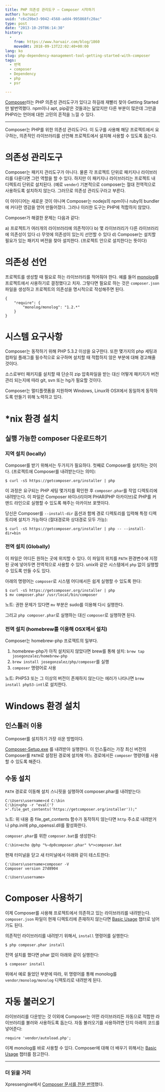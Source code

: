 ```yaml
---
title: PHP 의존성 관리도구 – Composer 시작하기
author: haruair
uuid: "c6c29be3-9042-4568-add4-995868fc20ac"
type: post
date: "2013-10-29T06:14:30"
history:
  - 
    from: https://www.haruair.com/blog/1860
    movedAt: 2018-09-13T22:02:40+00:00
lang: ko
slug: php-dependency-management-tool-getting-started-with-composer
tags:
  - 번역
  - composer
  - Dependency
  - php
  - psr

---
```

[Composer][1]라는 PHP 의존성 관리도구가 있다고 하길래 재빨리 찾아 Getting Started만 발번역했다. npm이나 apt, pip같은 것들과는 닮았지만 다른 부분이 많은데 그만큼 PHP라는 언어에 대한 고민의 흔적을 느낄 수 있다.

* * *

Composer는 PHP를 위한 의존성 관리도구다. 이 도구를 사용해 해당 프로젝트에서 요구하는, 의존적인 라이브러리를 선언해 프로젝트에서 설치해 사용할 수 있도록 돕는다.

# 의존성 관리도구

Composer는 패키지 관리도구가 아니다. 물론 각 프로젝트 단위로 패키지나 라이브러리를 다룬다면 그런 역할을 할 수 있다. 하지만 이 패키지나 라이브러리는 프로젝트 내 디렉토리 단위로 설치된다. (예로 `vender`) 기본적으로 composer는 절대 전역적으로 사용하도록 설치하지 않는다. 그러므로 의존성 관리도구라고 부른다.

<!--more-->

이 아이디어는 새로운 것이 아니며 Composer는 nodejs의 npm이나 ruby의 bundler에 커다란 영감을 얻어 만들어졌다. 그러나 이러한 도구는 PHP에 적합하지 않았다.

Composer가 해결한 문제는 다음과 같다:

a) 프로젝트가 여러개의 라이브러리에 의존적이다 b) 몇 라이브러리가 다른 라이브러리에 의존성이 있다 c) 무엇에 의존성이 있는지 선언할 수 있다 d) Composer는 설치할 필요가 있는 패키지 버전을 찾아 설치한다. (프로젝트 안으로 설치한다는 뜻이다)

# 의존성 선언

프로젝트를 생성할 때 필요로 하는 라이브러리를 적어줘야 한다. 예를 들어 [monolog][2]를 프로젝트에서 사용하기로 결정했다고 치자. 그렇다면 필요로 하는 것은 `composer.json` 파일을 생성하고 프로젝트의 의존성을 명시적으로 작성해주면 된다.

    {
        "require": {
            "monolog/monolog": "1.2.*"
        }
    }
    

# 시스템 요구사항

Composer는 동작하기 위해 PHP 5.3.2 이상을 요구한다. 또한 몇가지의 php 세팅과 컴파일 플래그를 필수적으로 요구하며 설치할 때 적합하지 않은 부분에 대해 경고해줄 것이다.

소스로부터 패키지를 설치할 때 단순히 zip 압축파일을 받는 대신 어떻게 패키지가 버전관리 되는지에 따라 git, svn 또는 hg가 필요할 것이다.

Composer는 멀티플랫폼을 지원하며 Windows, Linux와 OSX에서 동일하게 동작하도록 만들기 위해 노력하고 있다.

# *nix 환경 설치

## 실행 가능한 composer 다운로드하기

### 지역 설치 (locally)

Composer를 받기 위해서는 두가지가 필요하다. 첫째로 Composer를 설치하는 것이다. (프로젝트에 Composer를 내려받는다는 의미):

    $ curl -sS https://getcomposer.org/installer | php
    

이 과정은 요구되는 PHP 세팅 몇가지를 확인한 후 `composer.phar`를 작업 디렉토리에 내려받는다. 이 파일은 Composer 바이너리이며 PHAR(PHP 아카이브)로 PHP를 커맨드 라인으로 실행할 수 있도록 해주는 아카이브 포맷이다.

당신은 Composer를 `--install-dir` 옵션과 함께 경로 디렉토리를 입력해 특정 디렉토리에 설치가 가능하다 (절대경로와 상대경로 모두 가능):

    $ curl -sS https://getcomposer.org/installer | php -- --install-dir=bin
    

### 전역 설치 (Globally)

이 파일은 어디든 원하는 곳에 위치할 수 있다. 이 파일의 위치를 `PATH` 환경변수에 지정된 곳에 넣어두면 전역적으로 사용할 수 있다. unix와 같은 시스템에서 `php` 없이 실행할 수 있도록 만들 수도 있다.

아래의 명령어는 `composer`로 시스템 어디에서든 쉽게 실행할 수 있도록 한다:

    $ curl -sS https://getcomposer.org/installer | php
    $ mv composer.phar /usr/local/bin/composer
    

노트: 권한 문제가 있다면 `mv` 부분은 sudo를 이용해 다시 실행한다.

그리고 `php composer.phar`로 실행하는 대신 `composer`로 실행하면 된다.

### 전역 설치 (homebrew를 이용해 OSX에서 설치)

Composer는 homebrew-php 프로젝트의 일부다.

  1. homebrew-php가 아직 설치되지 않았다면 brew를 통해 설치: `brew tap josegonzalez/homebrew-php`
  2. `brew install josegonzalez/php/composer`를 실행
  3. `composer` 명령어로 사용

노트: PHP53 또는 그 이상의 버전이 존재하지 않는다는 에러가 나타나면 `brew install php53-intl`로 설치한다.

# Windows 환경 설치

## 인스톨러 이용

Composer를 설치하기 가장 쉬운 방법이다.

[Composer-Setup.exe][3] 를 내려받아 실행한다. 이 인스톨러는 가장 최신 버전의 Composer를 `PATH`로 설정된 경로에 설치해 어느 경로에서든 `composer` 명령어를 사용할 수 있도록 해준다.

## 수동 설치

`PATH` 경로로 이동해 설치 스니핏을 실행하여 composer.phar를 내려받는다:

    C:\Users\username>cd C:\bin
    C:\bin>php -r "eval('?>'.file_get_contents('https://getcomposer.org/installer'));"
    

노트: 위 내용 중 file\_get\_contents 함수가 동작하지 않는다면 `http` 주소로 내려받거나 php.ini에 php_openssl.dll를 활성화한다.

`composer.phar`를 위한 `composer.bat`를 생성한다:

    C:\bin>echo @php "%~dp0composer.phar" %*>composer.bat
    

현재 터미널을 닫고 새 터미널에서 아래와 같이 테스트한다:

    C:\Users\username>composer -V
    Composer version 27d8904
    
    C:\Users\username>
    

# Composer 사용하기

이제 Composer를 사용해 프로젝트에서 의존하고 있는 라이브러리를 내려받는다. `composer.json` 파일이 현재 디렉토리에 존재하지 않는다면 [Basic Usage][4] 챕터로 넘어가도 된다.

의존적인 라이브러리를 내려받기 위해서, `install` 명령어를 실행한다:

    $ php composer.phar install
    

전역 설치를 했다면 phar 없이 아래와 같이 실행한다:

    $ composer install
    

위에서 예로 들었던 부분에 따라, 위 명령어를 통해 monolog를 `vendor/monolog/monolog` 디렉토리로 내려받게 된다.

# 자동 불러오기

라이브러리를 다운받는 것 이외에 Composer는 어떤 라이브러리든 자동으로 적합한 라이브러리를 불러와 사용하도록 돕는다. 자동 불러오기를 사용하려면 단지 아래의 코드를 넣어준다:

    require 'vendor/autoload.php';
    

이제 monolog를 바로 사용할 수 있다. Composer에 대해 더 배우기 위해서는 [Basic Usage][4] 챕터를 참고한다.

* * *

### 더 읽을 거리

Xpressengine에서 [Composer 문서를 전문 번역][5]했다.

 [1]: http://getcomposer.org/
 [2]: https://github.com/Seldaek/monolog
 [3]: https://getcomposer.org/Composer-Setup.exe
 [4]: http://getcomposer.org/doc/01-basic-usage.md
 [5]: http://xpressengine.github.io/Composer-korean-docs/